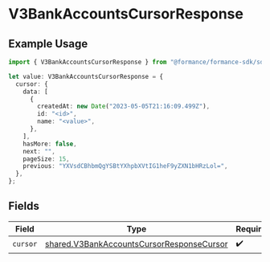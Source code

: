 # V3BankAccountsCursorResponse

## Example Usage

```typescript
import { V3BankAccountsCursorResponse } from "@formance/formance-sdk/sdk/models/shared";

let value: V3BankAccountsCursorResponse = {
  cursor: {
    data: [
      {
        createdAt: new Date("2023-05-05T21:16:09.499Z"),
        id: "<id>",
        name: "<value>",
      },
    ],
    hasMore: false,
    next: "",
    pageSize: 15,
    previous: "YXVsdCBhbmQgYSBtYXhpbXVtIG1heF9yZXN1bHRzLol=",
  },
};
```

## Fields

| Field                                                                                                         | Type                                                                                                          | Required                                                                                                      | Description                                                                                                   |
| ------------------------------------------------------------------------------------------------------------- | ------------------------------------------------------------------------------------------------------------- | ------------------------------------------------------------------------------------------------------------- | ------------------------------------------------------------------------------------------------------------- |
| `cursor`                                                                                                      | [shared.V3BankAccountsCursorResponseCursor](../../../sdk/models/shared/v3bankaccountscursorresponsecursor.md) | :heavy_check_mark:                                                                                            | N/A                                                                                                           |